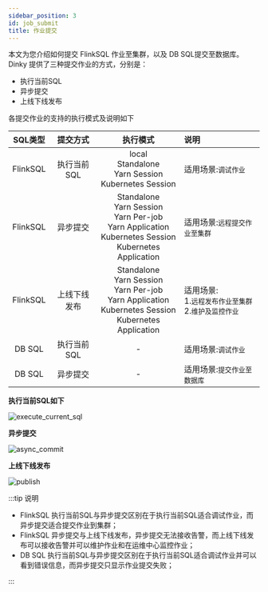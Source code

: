 ```yaml
---
sidebar_position: 3
id: job_submit
title: 作业提交
---
```


本文为您介绍如何提交 FlinkSQL 作业至集群，以及 DB SQL提交至数据库。Dinky 提供了三种提交作业的方式，分别是：

- 执行当前SQL
- 异步提交
- 上线下线发布

各提交作业的支持的执行模式及说明如下

| SQL类型  |   提交方式   |                           执行模式                           | 说明                                                        |
| :------: | :----------: | :----------------------------------------------------------: | :---------------------------------------------------------- |
| FlinkSQL | 执行当前SQL  | local<br/> Standalone<br/> Yarn Session<br/>  Kubernetes Session | 适用场景:`调试作业`                                         |
| FlinkSQL |   异步提交   | Standalone<br/> Yarn Session<br/> Yarn Per-job<br/> Yarn Application<br/> Kubernetes Session<br/> Kubernetes Application | 适用场景:`远程提交作业至集群`                               |
| FlinkSQL | 上线下线发布 | Standalone<br/> Yarn Session<br/> Yarn Per-job<br/> Yarn Application<br/> Kubernetes Session<br/> Kubernetes Application | 适用场景:<br/>1.`远程发布作业至集群`<br/>2.`维护及监控作业` |
|  DB SQL  | 执行当前SQL  |                              -                               | 适用场景:`调试作业`                                         |
|  DB SQL  |   异步提交   |                              -                               | 适用场景:`提交作业至数据库`                                 |



**执行当前SQL如下**

![execute_current_sql](http://pic.dinky.org.cn/dinky/docs/administrator_guide/studio/job_ops/job_submit/execute_current_sql.png)



**异步提交**

![async_commit](http://pic.dinky.org.cn/dinky/docs/administrator_guide/studio/job_ops/job_submit/async_commit.png)



**上线下线发布**

![publish](http://pic.dinky.org.cn/dinky/docs/administrator_guide/studio/job_ops/job_submit/publish.png)



:::tip 说明

- FlinkSQL 执行当前SQL与异步提交区别在于执行当前SQL适合调试作业，而异步提交适合提交作业到集群；
- FlinkSQL 异步提交与上线下线发布，异步提交无法接收告警，而上线下线发布可以接收告警并可以维护作业和在运维中心监控作业；
- DB SQL 执行当前SQL与异步提交区别在于执行当前SQL适合调试作业并可以看到错误信息，而异步提交只显示作业提交失败；

:::
